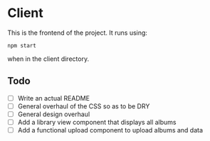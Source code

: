 # Client

This is the frontend of the project. It runs using:

```
npm start
```

when in the client directory.

## Todo

- [ ] Write an actual README
- [ ] General overhaul of the CSS so as to be DRY
- [ ] General design overhaul
- [ ] Add a library view component that displays all albums
- [ ] Add a functional upload component to upload albums and data

